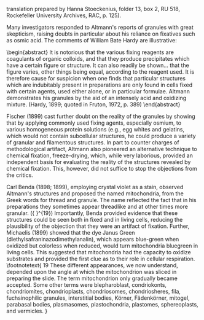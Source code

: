 translation prepared by Hanna Stoeckenius, folder 13, box 2, RU 518, Rockefeller University Archives, RAC, p. 125).

Many investigators responded to Altmann's reports of granules with great skepticism, raising doubts in particular about his reliance on fixatives such as osmic acid. The comments of William Bate Hardy are illustrative:

\begin{abstract}
It is notorious that the various fixing reagents are coagulants of organic colloids, and that they produce precipitates which have a certain figure or structure. It can also readily be shown... that the figure varies, other things being equal, according to the reagent used. It is therefore cause for suspicion when one finds that particular structures which are indubitably present in preparations are only found in cells fixed with certain agents, used either alone, or in particular formulae. Altmann demonstrates his granules by the aid of an intensely acid and oxidizing mixture. (Hardy, 1899; quoted in Fruton, 1972, p. 389)
\end{abstract}

Fischer (1899) cast further doubt on the reality of the granules by showing that by applying commonly used fixing agents, especially osmium, to various homogeneous protein solutions (e.g., egg whites and gelatins, which would not contain subcellular structures, he could produce a variety of granular and filamentous structures. In part to counter charges of methodological artifact, Altmann also pioneered an alternative technique to chemical fixation, freeze-drying, which, while very laborious, provided an independent basis for evaluating the reality of the structures revealed by chemical fixation. This, however, did not suffice to stop the objections from the critics.

Carl Benda (1898; 1899), employing crystal violet as a stain, observed Altmann's structures and proposed the named mitochondria, from the Greek words for thread and granule. The name reflected the fact that in his preparations they sometimes appear threadlike and at other times more granular. \({ }^{19}\) Importantly, Benda provided evidence that these structures could be seen both in fixed and in living cells, reducing the plausibility of the objection that they were an artifact of fixation. Further, Michaelis (1899) showed that the dye Janus Green (diethylsafraninazodimethylanalin), which appears blue-green when oxidized but colorless when reduced, would turn mitochondria bluegreen in living cells. This suggested that mitochondria had the capacity to oxidize substrates and provided the first clue as to their role in cellular respiration.
\footnotetext{
19 These different appearances, we now understand, depended upon the angle at which the mitochondrion was sliced in preparing the slide. The term mitochondrion only gradually became accepted. Some other terms were blepharoblast, condriokonts, chondriomites, chondrioplasts, chondriosomes, chondriosheres, fila, fuchsinophilic granules, interstitial bodies, Körner, Fädenkörner, mitogel, parabasal bodies, plasmasomes, plastochondria, plastomes, sphereoplasts, and vermicles.
}